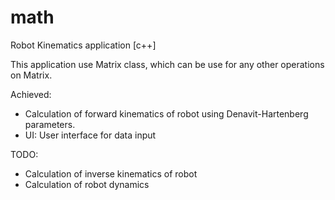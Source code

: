 # math
Robot Kinematics application [c++]

This application use Matrix class, which can be use for any other operations on Matrix.

Achieved:
- Calculation of forward kinematics of robot using Denavit-Hartenberg parameters.
- UI: User interface for data input

TODO:
- Calculation of inverse kinematics of robot
- Calculation of robot dynamics
